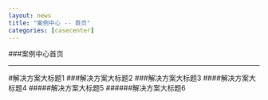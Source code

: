 ```yaml
---
layout: news
title: "案例中心 -- 首页"
categories: [casecenter]
---
```

###案例中心首页
<hr/>
#解决方案大标题1
###解决方案大标题2
###解决方案大标题3
####解决方案大标题4
#####解决方案大标题5
######解决方案大标题6